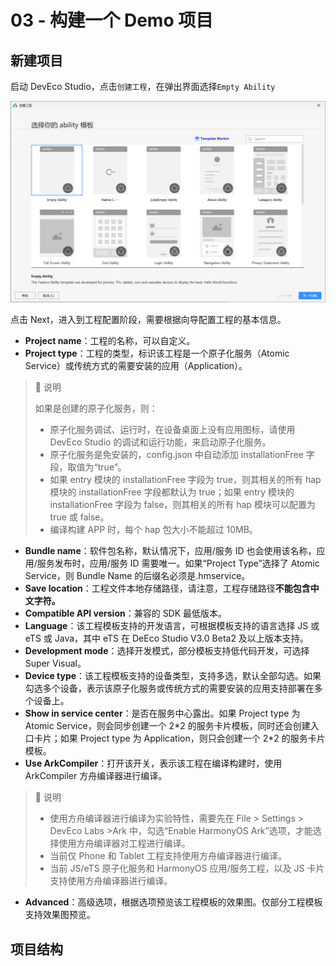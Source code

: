 # 03 - 构建一个 Demo 项目

## 新建项目

启动 DevEco Studio，点击`创建工程`，在弹出界面选择`Empty Ability`

![create_project](Images/create_project_1.png)

点击 Next，进入到工程配置阶段，需要根据向导配置工程的基本信息。

- **Project name**：工程的名称，可以自定义。
- **Project type**：工程的类型，标识该工程是一个原子化服务（Atomic Service）或传统方式的需要安装的应用（Application）。

> 📢 说明
>
> 如果是创建的原子化服务，则：
>
> - 原子化服务调试、运行时，在设备桌面上没有应用图标，请使用 DevEco Studio 的调试和运行功能，来启动原子化服务。
> - 原子化服务是免安装的，config.json 中自动添加 installationFree 字段，取值为“true”。
> - 如果 entry 模块的 installationFree 字段为 true，则其相关的所有 hap 模块的 installationFree 字段都默认为 true；如果 entry 模块的 installationFree 字段为 false，则其相关的所有 hap 模块可以配置为 true 或 false。
> - 编译构建 APP 时，每个 hap 包大小不能超过 10MB。

- **Bundle name**：软件包名称，默认情况下，应用/服务 ID 也会使用该名称，应用/服务发布时，应用/服务 ID 需要唯一。如果“Project Type”选择了 Atomic Service，则 Bundle Name 的后缀名必须是.hmservice。
- **Save location**：工程文件本地存储路径，请注意，工程存储路径**不能包含中文字符。**
- **Compatible API version**：兼容的 SDK 最低版本。
- **Language**：该工程模板支持的开发语言，可根据模板支持的语言选择 JS 或 eTS 或 Java，其中 eTS 在 DeEco Studio V3.0 Beta2 及以上版本支持。
- **Development mode**：选择开发模式，部分模板支持低代码开发，可选择 Super Visual。
- **Device type**：该工程模板支持的设备类型，支持多选，默认全部勾选。如果勾选多个设备，表示该原子化服务或传统方式的需要安装的应用支持部署在多个设备上。
- **Show in service center**：是否在服务中心露出。如果 Project type 为 Atomic Service，则会同步创建一个 2\*2 的服务卡片模板，同时还会创建入口卡片；如果 Project type 为 Application，则只会创建一个 2\*2 的服务卡片模板。
- **Use ArkCompiler**：打开该开关，表示该工程在编译构建时，使用 ArkCompiler 方舟编译器进行编译。

> 📢 说明
>
> - 使用方舟编译器进行编译为实验特性，需要先在 File > Settings > DevEco Labs >Ark 中，勾选“Enable HarmonyOS Ark”选项，才能选择使用方舟编译器对工程进行编译。
> - 当前仅 Phone 和 Tablet 工程支持使用方舟编译器进行编译。
> - 当前 JS/eTS 原子化服务和 HarmonyOS 应用/服务工程，以及 JS 卡片支持使用方舟编译器进行编译。

- **Advanced**：高级选项，根据选项预览该工程模板的效果图。仅部分工程模板支持效果图预览。

## 项目结构
